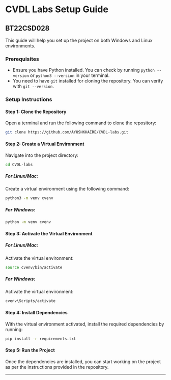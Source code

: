 
# CVDL Labs Setup Guide

## BT22CSD028

This guide will help you set up the project on both Windows and Linux environments.

### Prerequisites

- Ensure you have Python installed. You can check by running `python --version` or `python3 --version` in your terminal.
- You need to have `git` installed for cloning the repository. You can verify with `git --version`.

### Setup Instructions

#### Step 1: Clone the Repository

Open a terminal and run the following command to clone the repository:

```bash
git clone https://github.com/AYUSHKHAIRE/CVDL-labs.git
```

#### Step 2: Create a Virtual Environment

Navigate into the project directory:

```bash
cd CVDL-labs
```

##### For Linux/Mac:

Create a virtual environment using the following command:

```bash
python3 -m venv cvenv
```

##### For Windows:

```bash
python -m venv cvenv
```

#### Step 3: Activate the Virtual Environment

##### For Linux/Mac:

Activate the virtual environment:

```bash
source cvenv/bin/activate
```

##### For Windows:

Activate the virtual environment:

```bash
cvenv\Scripts/activate
```

#### Step 4: Install Dependencies

With the virtual environment activated, install the required dependencies by running:

```bash
pip install -r requirements.txt
```

#### Step 5: Run the Project

Once the dependencies are installed, you can start working on the project as per the instructions provided in the repository.

---

